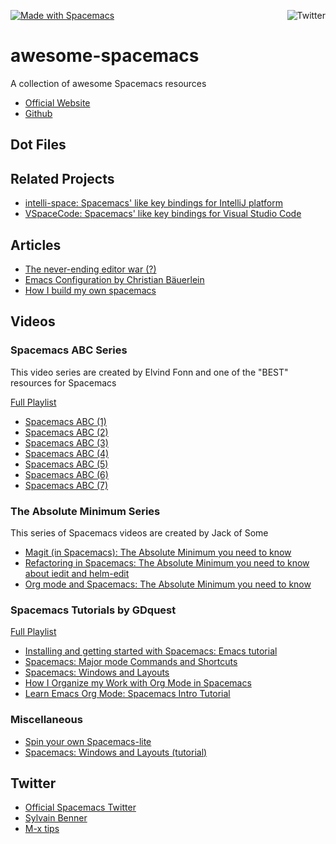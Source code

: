 <a href="http://spacemacs.org"><img src="https://cdn.rawgit.com/syl20bnr/spacemacs/442d025779da2f62fc86c2082703697714db6514/assets/spacemacs-badge.svg" alt="Made with Spacemacs"></a><a href="http://www.twitter.com/spacemacs"><img src="http://i.imgur.com/tXSoThF.png" alt="Twitter" align="right"></a><br>
# awesome-spacemacs

A collection of awesome Spacemacs resources

- [Official Website](http://spacemacs.org/)
- [Github](https://github.com/syl20bnr/spacemacs)

## Dot Files


## Related Projects
- [intelli-space: Spacemacs' like key bindings for IntelliJ platform](https://github.com/MarcoIeni/intelli-space) 
- [VSpaceCode: Spacemacs' like key bindings for Visual Studio Code](https://github.com/VSpaceCode/VSpaceCode)

## Articles 
- [The never-ending editor war (?)](https://www.brodrigues.co/blog/2019-05-19-spacemacs/)
- [Emacs Configuration by Christian Bäuerlein](https://emacs.christianbaeuerlein.com/)
- [How I build my own spacemacs](https://sam217pa.github.io/2016/08/30/how-to-make-your-own-spacemacs/)



## Videos

### Spacemacs ABC Series
This video series are created by Elvind Fonn and one of the "BEST" resources for Spacemacs

[Full Playlist](https://www.youtube.com/watch?v=ZFV5EqpZ6_s&list=PLrJ2YN5y27KLhd3yNs2dR8_inqtEiEweE)

- [Spacemacs ABC (1)](https://www.youtube.com/watch?v=ZFV5EqpZ6_s)
- [Spacemacs ABC (2)](https://www.youtube.com/watch?v=B39tFs2ifHg)
- [Spacemacs ABC (3)](https://www.youtube.com/watch?v=2y9NLIbNf_I)
- [Spacemacs ABC (4)](https://www.youtube.com/watch?v=GpplGkKFLzg)
- [Spacemacs ABC (5)](https://www.youtube.com/watch?v=fYsqaAL8HSU)
- [Spacemacs ABC (6)](https://www.youtube.com/watch?v=rCZZ4Yy33PE)
- [Spacemacs ABC (7)](https://www.youtube.com/watch?v=Q960X9qCMPc)

### The Absolute Minimum Series
This series of Spacemacs videos are created by Jack of Some
- [Magit (in Spacemacs): The Absolute Minimum you need to know](https://www.youtube.com/watch?v=NDP91RNgT4A)
- [Refactoring in Spacemacs: The Absolute Minimum you need to know about iedit and helm-edit](https://www.youtube.com/watch?v=XAHVwhTsF-g)
- [Org mode and Spacemacs: The Absolute Minimum you need to know](https://www.youtube.com/watch?v=S4f-GUxu3CY)

### Spacemacs Tutorials by GDquest
[Full Playlist](https://github.com/VSpaceCode/VSpaceCode)

- [Installing and getting started with Spacemacs: Emacs tutorial](https://www.youtube.com/watch?v=hCNOB5jjtmc&list=PLhqJJNjsQ7KFkMVBunWWzFD8SlH714qm4)
- [Spacemacs: Major mode Commands and Shortcuts](https://www.youtube.com/watch?v=Z8h2nxLnq70&list=PLhqJJNjsQ7KFkMVBunWWzFD8SlH714qm4&index=2)
- [Spacemacs: Windows and Layouts](https://www.youtube.com/watch?v=I2C6QTtxfe8&list=PLhqJJNjsQ7KFkMVBunWWzFD8SlH714qm4&index=3)
- [How I Organize my Work with Org Mode in Spacemacs](https://www.youtube.com/watch?v=7ybg3vjLQJM&list=PLhqJJNjsQ7KFkMVBunWWzFD8SlH714qm4&index=4)
- [Learn Emacs Org Mode: Spacemacs Intro Tutorial](https://www.youtube.com/watch?v=PVsSOmUB7ic&list=PLhqJJNjsQ7KFkMVBunWWzFD8SlH714qm4&index=5)


### Miscellaneous 
- [Spin your own Spacemacs-lite](https://www.youtube.com/watch?v=6INMXmsCCC8)
- [Spacemacs: Windows and Layouts (tutorial)](https://www.youtube.com/watch?v=I2C6QTtxfe8&feature=youtu.be)

## Twitter
- [Official Spacemacs Twitter](https://twitter.com/spacemacs)
- [Sylvain Benner](https://twitter.com/syl20bnr)
- [M-x tips](https://twitter.com/iLemming)
